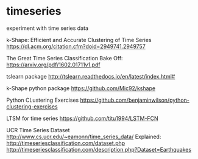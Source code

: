 # timeseries
experiment with time series data

k-Shape: Efficient and Accurate Clustering of Time Series
https://dl.acm.org/citation.cfm?doid=2949741.2949757

The Great Time Series Classification Bake Off:
https://arxiv.org/pdf/1602.01711v1.pdf

tslearn package
http://tslearn.readthedocs.io/en/latest/index.html#

k-Shape python package
https://github.com/Mic92/kshape

Python CLustering Exercises
https://github.com/benjaminwilson/python-clustering-exercises


LTSM for time series
https://github.com/titu1994/LSTM-FCN


UCR Time Series Dataset
http://www.cs.ucr.edu/~eamonn/time_series_data/
Explained:
http://timeseriesclassification.com/dataset.php
http://timeseriesclassification.com/description.php?Dataset=Earthquakes
